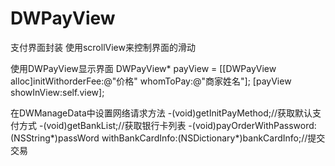 # DWPayView
支付界面封装
使用scrollView来控制界面的滑动

使用DWPayView显示界面
DWPayView* payView = [[DWPayView alloc]initWithorderFee:@"价格" whomToPay:@"商家姓名"];
[payView showInView:self.view];

在DWManageData中设置网络请求方法
-(void)getInitPayMethod;//获取默认支付方式
-(void)getBankList;//获取银行卡列表
-(void)payOrderWithPassword:(NSString*)passWord withBankCardInfo:(NSDictionary*)bankCardInfo;//提交交易

